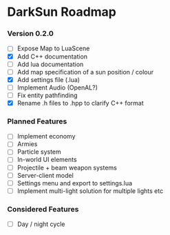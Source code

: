 # DarkSun Roadmap

### Version 0.2.0
 - [ ] Expose Map to LuaScene
 - [x] Add C++ documentation
 - [ ] Add lua documentation
 - [ ] Add map specification of a sun position / colour
 - [x] Add settings file (.lua)
 - [ ] Implement Audio (OpenAL?)
 - [ ] Fix entity pathfinding
 - [x] Rename .h files to .hpp to clarify C++ format
 
### Planned Features
 - [ ] Implement economy
 - [ ] Armies
 - [ ] Particle system
 - [ ] In-world UI elements
 - [ ] Projectile + beam weapon systems
 - [ ] Server-client model
 - [ ] Settings menu and export to settings.lua
 - [ ] Implement multi-light solution for multiple lights etc
 
### Considered Features
 - [ ] Day / night cycle
